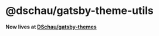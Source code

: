 # @dschau/gatsby-theme-utils

**Now lives at [DSchau/gatsby-themes](https://github.com/dschau/gatsby-themes)**
